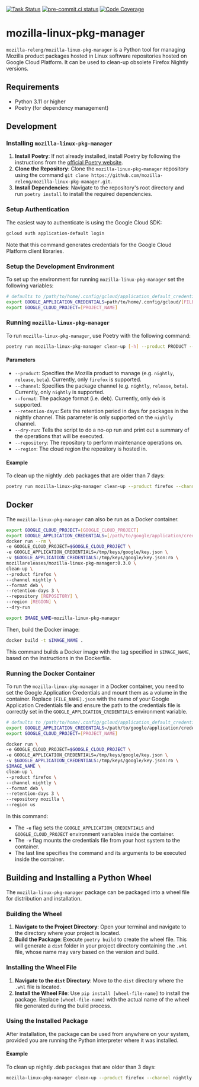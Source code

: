 [![Task Status](https://firefox-ci-tc.services.mozilla.com/api/github/v1/repository/mozilla-releng/mozilla-linux-pkg-manager/main/badge.svg)](https://firefox-ci-tc.services.mozilla.com/api/github/v1/repository/mozilla-releng/mozilla-linux-pkg-manager/main/latest)
[![pre-commit.ci status](https://results.pre-commit.ci/badge/github/mozilla-releng/mozilla-linux-pkg-manager/main.svg)](https://results.pre-commit.ci/latest/github/mozilla-releng/mozilla-linux-pkg-manager/main)
[![Code Coverage](https://codecov.io/gh/mozilla-releng/mozilla-linux-pkg-manager/branch/main/graph/badge.svg?token=GJIV52ZQNP)](https://codecov.io/gh/mozilla-releng/mozilla-linux-pkg-manager)

# mozilla-linux-pkg-manager

`mozilla-releng/mozilla-linux-pkg-manager` is a Python tool for managing Mozilla product packages hosted in Linux software repositories hosted on Google Cloud Platform.
It can be used to clean-up obsolete Firefox Nightly versions.

## Requirements
- Python 3.11 or higher
- Poetry (for dependency management)

## Development

### Installing `mozilla-linux-pkg-manager`
1. **Install Poetry**: If not already installed, install Poetry by following the instructions from the [official Poetry website](https://python-poetry.org/docs/).
2. **Clone the Repository**: Clone the `mozilla-linux-pkg-manager` repository using the command `git clone https://github.com/mozilla-releng/mozilla-linux-pkg-manager.git`.
3. **Install Dependencies**: Navigate to the repository's root directory and run `poetry install` to install the required dependencies.

### Setup Authentication
The easiest way to authenticate is using the Google Cloud SDK:

```bash
gcloud auth application-default login
```
Note that this command generates credentials for the Google Cloud Platform client libraries.

### Setup the Development Environment
To set up the environment for running `mozilla-linux-pkg-manager` set the following variables:

```bash
# defaults to /path/to/home/.config/gcloud/application_default_credentials.json
export GOOGLE_APPLICATION_CREDENTIALS=path/to/home/.config/gcloud/[FILENAME].json
export GOOGLE_CLOUD_PROJECT=[PROJECT_NAME]
```

### Running `mozilla-linux-pkg-manager`
To run `mozilla-linux-pkg-manager`, use Poetry with the following command:
```bash
poetry run mozilla-linux-pkg-manager clean-up [-h] --product PRODUCT --channel CHANNEL --format FORMAT --repository REPOSITORY --region REGION [--retention-days RETENTION_DAYS] [--dry-run]
```
#### Parameters
- `--product`: Specifies the Mozilla product to manage (e.g. `nightly`, `release`, `beta`). Currently, only `firefox` is supported.
- `--channel`: Specifies the package channel (e.g. `nightly`, `release`, `beta`). Currently, only `nightly` is supported.
- `--format`: The package format (i.e. deb). Currently, only `deb` is supported.
- `--retention-days`: Sets the retention period in days for packages in the nightly channel. This parameter is only supported on the `nightly` channel.
- `--dry-run`: Tells the script to do a no-op run and print out a summary of the operations that will be executed.
- `--repository`: The repository to perform maintenance operations on.
- `--region`: The cloud region the repository is hosted in.

#### Example
To clean up the nightly .deb packages that are older than 7 days:

```bash
poetry run mozilla-linux-pkg-manager clean-up --product firefox --channel nightly --format deb --retention-days 7 --repository mozilla --region us
```

## Docker

The `mozilla-linux-pkg-manager` can also be run as a Docker container.

```bash
export GOOGLE_CLOUD_PROJECT=[GOOGLE_CLOUD_PROJECT]
export GOOGLE_APPLICATION_CREDENTIALS=[/path/to/google/application/credentials/file.json]
docker run --rm \
-e GOOGLE_CLOUD_PROJECT=$GOOGLE_CLOUD_PROJECT \
-e GOOGLE_APPLICATION_CREDENTIALS=/tmp/keys/google/key.json \
-v $GOOGLE_APPLICATION_CREDENTIALS:/tmp/keys/google/key.json:ro \
mozillareleases/mozilla-linux-pkg-manager:0.3.0 \
clean-up \
--product firefox \
--channel nightly \
--format deb \
--retention-days 3 \
--repository [REPOSITORY] \
--region [REGION] \
--dry-run
```

```bash
export IMAGE_NAME=mozilla-linux-pkg-manager
```

Then, build the Docker image:

```bash
docker build -t $IMAGE_NAME .
```

This command builds a Docker image with the tag specified in `$IMAGE_NAME`, based on the instructions in the Dockerfile.

### Running the Docker Container

To run the `mozilla-linux-pkg-manager` in a Docker container, you need to set the Google Application Credentials and mount them as a volume in the container. Replace `[FILE_NAME].json` with the name of your Google Application Credentials file and ensure the path to the credentials file is correctly set in the `GOOGLE_APPLICATION_CREDENTIALS` environment variable.

```bash
# defaults to /path/to/home/.config/gcloud/application_default_credentials.json
export GOOGLE_APPLICATION_CREDENTIALS=/path/to/google/application/credentials/[FILE_NAME].json
export GOOGLE_CLOUD_PROJECT=[PROJECT_NAME]

docker run \
-e GOOGLE_CLOUD_PROJECT=$GOOGLE_CLOUD_PROJECT \
-e GOOGLE_APPLICATION_CREDENTIALS=/tmp/keys/google/key.json \
-v $GOOGLE_APPLICATION_CREDENTIALS:/tmp/keys/google/key.json:ro \
$IMAGE_NAME \
clean-up \
--product firefox \
--channel nightly \
--format deb \
--retention-days 3 \
--repository mozilla \
--region us
```

In this command:
- The `-e` flag sets the `GOOGLE_APPLICATION_CREDENTIALS` and `GOOGLE_CLOUD_PROJECT` environment variables inside the container.
- The `-v` flag mounts the credentials file from your host system to the container.
- The last line specifies the command and its arguments to be executed inside the container.

## Building and Installing a Python Wheel

The `mozilla-linux-pkg-manager` package can be packaged into a wheel file for distribution and installation.

### Building the Wheel
1. **Navigate to the Project Directory**: Open your terminal and navigate to the directory where your project is located.
2. **Build the Package**: Execute `poetry build` to create the wheel file. This will generate a `dist` folder in your project directory containing the `.whl` file, whose name may vary based on the version and build.

### Installing the Wheel File
1. **Navigate to the `dist` Directory**: Move to the `dist` directory where the `.whl` file is located.
2. **Install the Wheel File**: Use `pip install [wheel-file-name]` to install the package. Replace `[wheel-file-name]` with the actual name of the wheel file generated during the build process.

### Using the Installed Package
After installation, the package can be used from anywhere on your system, provided you are running the Python interpreter where it was installed.

#### Example
To clean up nightly .deb packages that are older than 3 days:

```bash
mozilla-linux-pkg-manager clean-up --product firefox --channel nightly --format deb --retention-days 3 --repository mozilla --region us
```
